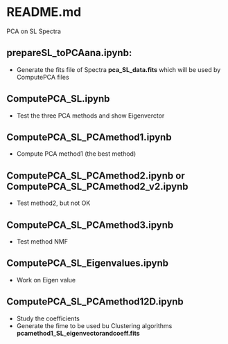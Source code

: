 # README.md

PCA on SL Spectra


## prepareSL_toPCAana.ipynb:

- Generate the fits file of Spectra **pca_SL_data.fits** which will be used by ComputePCA files

## ComputePCA_SL.ipynb
- Test the three PCA methods and show Eigenverctor

## ComputePCA_SL_PCAmethod1.ipynb 
- Compute PCA method1 (the best method)

## ComputePCA_SL_PCAmethod2.ipynb  or ComputePCA_SL_PCAmethod2_v2.ipynb
- Test method2, but not OK
            
## ComputePCA_SL_PCAmethod3.ipynb
- Test method NMF


## ComputePCA_SL_Eigenvalues.ipynb   
- Work on Eigen value

## ComputePCA_SL_PCAmethod12D.ipynb  

- Study the coefficients
- Generate the fime to be used bu Clustering algorithms **pcamethod1_SL_eigenvectorandcoeff.fits**


   


